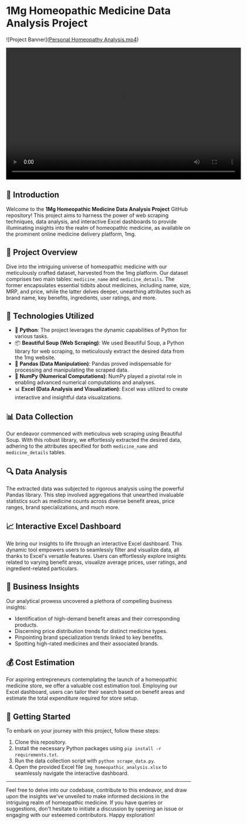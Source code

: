# 1Mg Homeopathic Medicine Data Analysis Project

![Project Banner]([Personal Homeopathy Analysis.mp4](https://github.com/pranjalshukla04/TATA-1mg-CAPSTONE-PROJECT/blob/main/Personal%20Homeopathy%20Analysis.mp4))

<video width="640" height="360" controls autoplay>
  <source src="[/path/to/your/video.mp4](https://github.com/pranjalshukla04/TATA-1mg-CAPSTONE-PROJECT/blob/main/Personal%20Homeopathy%20Analysis.mp4)" type="video/mp4">
  Your browser does not support the video tag.
</video>





## 📌 Introduction

Welcome to the **1Mg Homeopathic Medicine Data Analysis Project** GitHub repository! This project aims to harness the power of web scraping techniques, data analysis, and interactive Excel dashboards to provide illuminating insights into the realm of homeopathic medicine, as available on the prominent online medicine delivery platform, 1mg.

## 🌟 Project Overview

Dive into the intriguing universe of homeopathic medicine with our meticulously crafted dataset, harvested from the 1mg platform. Our dataset comprises two main tables: `medicine_name` and `medicine_details`. The former encapsulates essential tidbits about medicines, including name, size, MRP, and price, while the latter delves deeper, unearthing attributes such as brand name, key benefits, ingredients, user ratings, and more.

## 🔧 Technologies Utilized

- 🐍 **Python**: The project leverages the dynamic capabilities of Python for various tasks.
- 📦 **Beautiful Soup (Web Scraping)**: We used Beautiful Soup, a Python library for web scraping, to meticulously extract the desired data from the 1mg website.
- 🐼 **Pandas (Data Manipulation)**: Pandas proved indispensable for processing and manipulating the scraped data.
- 🔢 **NumPy (Numerical Computations)**: NumPy played a pivotal role in enabling advanced numerical computations and analyses.
- 📊 **Excel (Data Analysis and Visualization)**: Excel was utilized to create interactive and insightful data visualizations.

## 📊 Data Collection

Our endeavor commenced with meticulous web scraping using Beautiful Soup. With this robust library, we effortlessly extracted the desired data, adhering to the attributes specified for both `medicine_name` and `medicine_details` tables.

## 🔍 Data Analysis

The extracted data was subjected to rigorous analysis using the powerful Pandas library. This step involved aggregations that unearthed invaluable statistics such as medicine counts across diverse benefit areas, price ranges, brand specializations, and much more.

## 📈 Interactive Excel Dashboard

We bring our insights to life through an interactive Excel dashboard. This dynamic tool empowers users to seamlessly filter and visualize data, all thanks to Excel's versatile features. Users can effortlessly explore insights related to varying benefit areas, visualize average prices, user ratings, and ingredient-related particulars.

## 📝 Business Insights

Our analytical prowess uncovered a plethora of compelling business insights:
- Identification of high-demand benefit areas and their corresponding products.
- Discerning price distribution trends for distinct medicine types.
- Pinpointing brand specialization trends linked to key benefits.
- Spotting high-rated medicines and their associated brands.

## 💰 Cost Estimation

For aspiring entrepreneurs contemplating the launch of a homeopathic medicine store, we offer a valuable cost estimation tool. Employing our Excel dashboard, users can tailor their search based on benefit areas and estimate the total expenditure required for store setup.

## 🚀 Getting Started

To embark on your journey with this project, follow these steps:
1. Clone this repository.
2. Install the necessary Python packages using `pip install -r requirements.txt`.
3. Run the data collection script with `python scrape_data.py`.
4. Open the provided Excel file `1mg_homeopathic_analysis.xlsx` to seamlessly navigate the interactive dashboard.


---

Feel free to delve into our codebase, contribute to this endeavor, and draw upon the insights we've unveiled to make informed decisions in the intriguing realm of homeopathic medicine. If you have queries or suggestions, don't hesitate to initiate a discussion by opening an issue or engaging with our esteemed contributors. Happy exploration!
